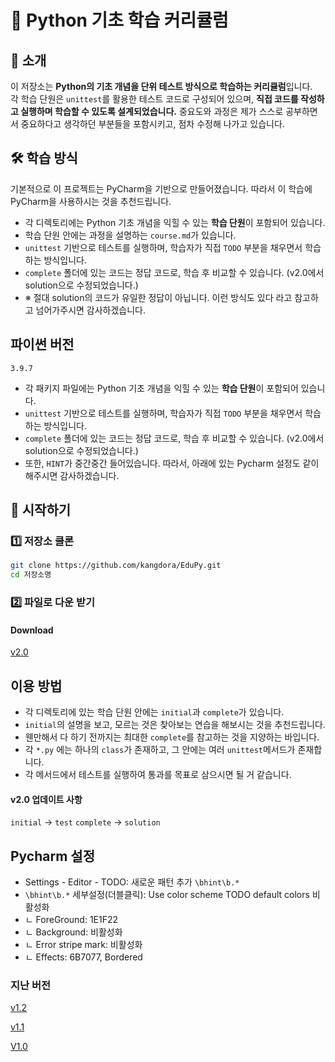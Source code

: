 # 🐍 Python 기초 학습 커리큘럼

## 📖 소개
이 저장소는 **Python의 기초 개념을 단위 테스트 방식으로 학습하는 커리큘럼**입니다.  
각 학습 단원은 `unittest`를 활용한 테스트 코드로 구성되어 있으며, **직접 코드를 작성하고 실행하며 학습할 수 있도록 설계되었습니다.**
중요도와 과정은 제가 스스로 공부하면서 중요하다고 생각하던 부분들을 포함시키고, 점차 수정해 나가고 있습니다.

## 🛠️ 학습 방식
기본적으로 이 프로젝트는 PyCharm을 기반으로 만들어졌습니다.
따라서 이 학습에 PyCharm을 사용하시는 것을 추천드립니다.
- 각 디렉토리에는 Python 기초 개념을 익힐 수 있는 **학습 단원**이 포함되어 있습니다.
- 학습 단원 안에는 과정을 설명하는 `course.md`가 있습니다.
- `unittest` 기반으로 테스트를 실행하며, 학습자가 직접 `TODO` 부분을 채우면서 학습하는 방식입니다.
- `complete` 폴더에 있는 코드는 정답 코드로, 학습 후 비교할 수 있습니다. (v2.0에서 solution으로 수정되었습니다.)
- ※ 절대 solution의 코드가 유일한 정답이 아닙니다. 이런 방식도 있다 라고 참고하고 넘어가주시면 감사하겠습니다.

## 파이썬 버전
`3.9.7`

- 각 패키지 파일에는 Python 기초 개념을 익힐 수 있는 **학습 단원**이 포함되어 있습니다.
- `unittest` 기반으로 테스트를 실행하며, 학습자가 직접 `TODO` 부분을 채우면서 학습하는 방식입니다.
- `complete` 폴더에 있는 코드는 정답 코드로, 학습 후 비교할 수 있습니다. (v2.0에서 solution으로 수정되었습니다.)
- 또한, `HINT`가 중간중간 들어있습니다. 따라서, 아래에 있는 Pycharm 설정도 같이 해주시면 감사하겠습니다.

## 🚀 시작하기
### 1️⃣ 저장소 클론

```bash
git clone https://github.com/kangdora/EduPy.git
cd 저장소명
```

### 2️⃣ 파일로 다운 받기
#### Download
[v2.0](https://github.com/kangdora/EduPy/archive/refs/tags/v2.0.0.zip)

## 이용 방법
- 각 디렉토리에 있는 학습 단원 안에는 `initial`과 `complete`가 있습니다.
- `initial`의 설명을 보고, 모르는 것은 찾아보는 연습을 해보시는 것을 추천드립니다.
- 웬만해서 다 하기 전까지는 최대한 `complete`를 참고하는 것을 지양하는 바입니다.
- 각 `*.py` 에는 하나의 `class`가 존재하고, 그 안에는 여러 `unittest`메서드가 존재합니다.
- 각 메서드에서 테스트를 실행하여 통과를 목표로 삼으시면 될 거 같습니다.
#### v2.0 업데이트 사항
`initial` -> `test`
`complete` -> `solution`

## Pycharm 설정
- Settings - Editor - TODO: 새로운 패턴 추가 `\bhint\b.*`
- `\bhint\b.*` 세부설정(더블클릭): Use color scheme TODO default colors 비활성화
-  ㄴ ForeGround: 1E1F22
-  ㄴ Background: 비활성화
-  ㄴ Error stripe mark: 비활성화
-  ㄴ Effects: 6B7077, Bordered

### 지난 버전
[v1.2](https://github.com/kangdora/EduPy/archive/refs/tags/v1.2.0.zip)

[v1.1](https://github.com/kangdora/EduPy/archive/refs/tags/v1.1.0.zip)

[V1.0](https://github.com/kangdora/EduPy/archive/refs/tags/v1.0.zip)
